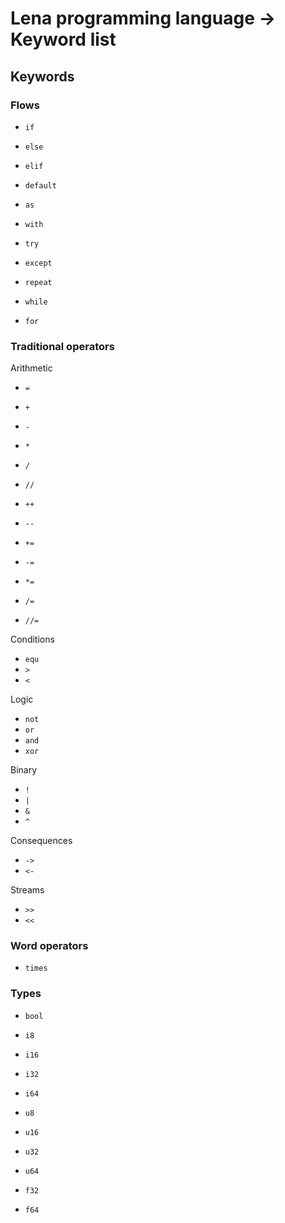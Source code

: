 # Lena programming language -> Keyword list

## Keywords

### Flows

* `if`
* `else`
* `elif`
* `default`
* `as`
* `with`
* `try`
* `except`

* `repeat`
* `while`
* `for`

### Traditional operators

Arithmetic

* `=`

* `+`
* `-`
* `*`
* `/`
* `//`

* `++`
* `--`

* `+=`
* `-=`
* `*=`
* `/=`
* `//=`

Conditions

* `equ`
* `>`
* `<`

Logic

* `not`
* `or`
* `and`
* `xor`

Binary

* `!`
* `|`
* `&`
* `^`

Сonsequences

* `->`
* `<-`

Streams

* `>>`
* `<<`

### Word operators

* `times`

### Types

* `bool`

* `i8`
* `i16`
* `i32`
* `i64`

* `u8`
* `u16`
* `u32`
* `u64`

* `f32`
* `f64`
